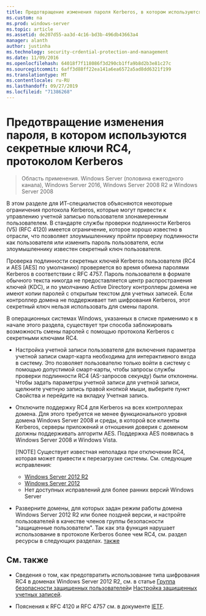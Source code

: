 ```yaml
---
title: Предотвращение изменения пароля Kerberos, в котором используются секретные ключи RC4
ms.custom: na
ms.prod: windows-server
ms.topic: article
ms.assetid: de207d55-aa3d-4c16-bd3b-496db43663a4
manager: alanth
author: justinha
ms.technology: security-crdential-protection-and-management
ms.date: 11/09/2016
ms.openlocfilehash: 64018f7f118086f3d290cb1ffa9b8d2b3e81c27c
ms.sourcegitcommit: 6aff3d88ff22ea141a6ea6572a5ad8dd6321f199
ms.translationtype: MT
ms.contentlocale: ru-RU
ms.lasthandoff: 09/27/2019
ms.locfileid: "71386268"
---
```

# <a name="preventing-kerberos-change-password-that-uses-rc4-secret-keys"></a>Предотвращение изменения пароля, в котором используются секретные ключи RC4, протоколом Kerberos

>Область применения. Windows Server (половина ежегодного канала), Windows Server 2016, Windows Server 2008 R2 и Windows Server 2008

В этом разделе для ИТ-специалистов объясняются некоторые ограничения протокола Kerberos, которые могут привести к управлению учетной записью пользователя злонамеренным пользователем. В стандарте службы проверки подлинности Kerberos (V5) (RFC 4120) имеется ограничение, которое хорошо известно в отрасли, что позволяет злоумышленнику пройти проверку подлинности как пользователя или изменить пароль пользователя, если злоумышленнику известен секретный ключ пользователя.

Проверка подлинности секретных ключей Kerberos пользователя (RC4 и AES [AES] по умолчанию) проверяется во время обмена паролями Kerberos в соответствии с RFC 4757. Пароль пользователя в формате обычного текста никогда не предоставляется центр распространения ключей (KDC), и по умолчанию Active Directory контроллеры домена не имеют копии паролей с открытым текстом для учетных записей. Если контроллер домена не поддерживает тип шифрования Kerberos, этот секретный ключ нельзя использовать для смены пароля. 

В операционных системах Windows, указанных в списке применимо к в начале этого раздела, существует три способа заблокировать возможность смены паролей с помощью протокола Kerberos с секретными ключами RC4.

- Настройка учетной записи пользователя для включения параметра учетной записи смарт-карта необходима для интерактивного входа в систему. Это позволяет пользователю только войти в систему с помощью допустимой смарт-карты, чтобы запросы службы проверки подлинности RC4 (AS-запросов секунду) были отклонены. Чтобы задать параметры учетной записи для учетной записи, щелкните учетную запись правой кнопкой мыши, выберите пункт Свойства и перейдите на вкладку Учетная запись. 

- Отключите поддержку RC4 для Kerberos на всех контроллерах домена. Для этого требуется не менее функционального уровня домена Windows Server 2008 и среды, в которой все клиенты Kerberos, серверы приложений и отношения доверия с доменом должны поддерживать алгоритм AES. Поддержка AES появилась в Windows Server 2008 и Windows Vista.

    [!NOTE]
    Существует известная неполадка при отключении RC4, которая может привести к перезагрузке системы. См. следующие исправления:
    - [Windows Server 2012 R2](https://support.microsoft.com/en-us/kb/3038261)
    - [Windows Server 2012](https://support.microsoft.com/en-us/kb/3086213)
    - Нет доступных исправлений для более ранних версий Windows Server

- Разверните домены, для которых задан режим работы домена Windows Server 2012 R2 или более поздней версии, и настройте пользователей в качестве членов группы безопасности "защищенные пользователи". Так как эта функция нарушает использование в протоколе Kerberos более чем RC4, см. раздел ресурсы в следующих разделах. [также](#see-also)

## <a name="see-also"></a>См. также

- Сведения о том, как предотвратить использование типа шифрования RC4 в доменах Windows Server 2012 R2, см. в статье [Группа безопасности защищенных пользователей](/../credentials-protection-and-management/protected-users-security-group.md)и [Настройка защищенных учетных записей](/../credentials-protection-and-management/how-to-configure-protected-accounts.md).

- Пояснения к RFC 4120 и RFC 4757 см. в документе [IETF](http://tools.ietf.org/html/).
